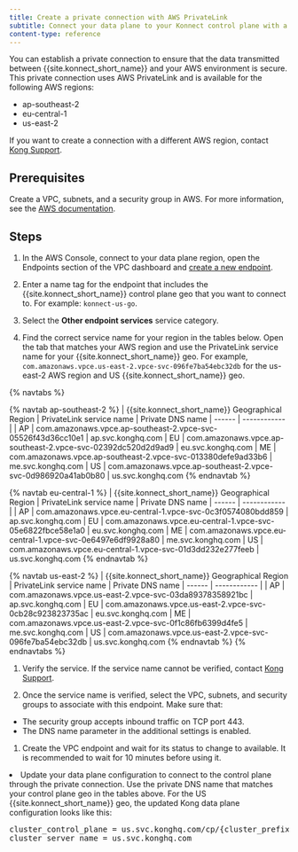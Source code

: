 ```yaml
---
title: Create a private connection with AWS PrivateLink
subtitle: Connect your data plane to your Konnect control plane with a private connection to stay compliant and save data transfer costs.
content-type: reference
---
```


You can establish a private connection to ensure that the data transmitted between {{site.konnect_short_name}} and your AWS environment is secure. This private connection uses AWS PrivateLink and is available for the following AWS regions:
- ap-southeast-2
- eu-central-1
- us-east-2

If you want to create a connection with a different AWS region, contact [Kong Support](https://support.konghq.com/support/s/).

## Prerequisites

Create a VPC, subnets, and a security group in AWS. For more information, see the [AWS documentation](https://docs.aws.amazon.com/vpc/latest/userguide/what-is-amazon-vpc.html).

## Steps

1. In the AWS Console, connect to your data plane region, open the Endpoints section of the VPC dashboard and [create a new endpoint](https://docs.aws.amazon.com/vpc/latest/privatelink/create-interface-endpoint.html#create-interface-endpoint-aws).

1. Enter a name tag for the endpoint that includes the {{site.konnect_short_name}} control plane geo that you want to connect to. For example: `konnect-us-go`.

1. Select the **Other endpoint services** service category.

1. Find the correct service name for your region in the tables below. Open the tab that matches your AWS region and use the PrivateLink service name for your {{site.konnect_short_name}} geo. For example, `com.amazonaws.vpce.us-east-2.vpce-svc-096fe7ba54ebc32db` for the us-east-2 AWS region and US {{site.konnect_short_name}} geo.

{% navtabs %}

{% navtab ap-southeast-2 %}
| {{site.konnect_short_name}} Geographical Region | PrivateLink service name | Private DNS name
| ------ | ------------ |
| AP | com.amazonaws.vpce.ap-southeast-2.vpce-svc-05526f43d36cc10e1 | ap.svc.konghq.com
| EU | com.amazonaws.vpce.ap-southeast-2.vpce-svc-02392dc520d2d9ad9 | eu.svc.konghq.com
| ME | com.amazonaws.vpce.ap-southeast-2.vpce-svc-013380defe9ad33b6 | me.svc.konghq.com
| US | com.amazonaws.vpce.ap-southeast-2.vpce-svc-0d986920a41ab0b80 | us.svc.konghq.com
{% endnavtab %}

{% navtab eu-central-1 %}
| {{site.konnect_short_name}} Geographical Region | PrivateLink service name | Private DNS name
| ------ | ------------ |
| AP | com.amazonaws.vpce.eu-central-1.vpce-svc-0c3f0574080bdd859 | ap.svc.konghq.com
| EU | com.amazonaws.vpce.eu-central-1.vpce-svc-05e6822fbce58e1a0 | eu.svc.konghq.com
| ME | com.amazonaws.vpce.eu-central-1.vpce-svc-0e6497e6df9928a80 | me.svc.konghq.com
| US | com.amazonaws.vpce.eu-central-1.vpce-svc-01d3dd232e277feeb | us.svc.konghq.com
{% endnavtab %}

{% navtab us-east-2 %}
| {{site.konnect_short_name}} Geographical Region | PrivateLink service name | Private DNS name
| ------ | ------------ |
| AP | com.amazonaws.vpce.us-east-2.vpce-svc-03da89378358921bc | ap.svc.konghq.com
| EU | com.amazonaws.vpce.us-east-2.vpce-svc-0cb28c923823735ac | eu.svc.konghq.com
| ME | com.amazonaws.vpce.us-east-2.vpce-svc-0f1c86fb6399d4fe5 | me.svc.konghq.com
| US | com.amazonaws.vpce.us-east-2.vpce-svc-096fe7ba54ebc32db | us.svc.konghq.com
{% endnavtab %}
{% endnavtabs %}
1. Verify the service. If the service name cannot be verified, contact [Kong Support](https://support.konghq.com/support/s/).

1. Once the service name is verified, select the VPC, subnets, and security groups to associate with this endpoint. Make sure that:
  * The security group accepts inbound traffic on TCP port 443.
  * The DNS name parameter in the additional settings is enabled.

1. Create the VPC endpoint and wait for its status to change to available. It is recommended to wait for 10 minutes before using it.

<li>Update your data plane configuration to connect to the control plane through the private connection. Use the private DNS name that matches your control plane geo in the tables above. For the US {{site.konnect_short_name}} geo, the updated Kong data plane configuration looks like this:
<pre>
cluster_control_plane = us.svc.konghq.com/cp/{cluster_prefix}
cluster_server_name = us.svc.konghq.com
</pre>
</li>
</ol>